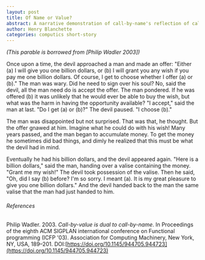 ```yaml
---
layout: post
title: Of Name or Value?
abstract: A narrative demonstration of call-by-name's reflection of call-by-value in the dual calculus of Gentzen's sequential calculus.
author: Henry Blanchette
categories: computics short-story
---
```


_(This parable is borrowed from [Philip Wadler 2003])_

Once upon a time, the devil approached a man and made an offer: "Either (a) I will give you one billion dollars, or (b) I will grant you any wish if you pay me one billion dollars. Of course, I get to choose whether I offer (a) or (b)."
The man was wary. Did he need to sign over his soul? No, said the devil, all the man need do is accept the offer.
The man pondered. If he was offered (b) it was unlikely that he would ever be able to buy the wish, but what was the harm in having the opportunity available?
"I accept," said the man at last. "Do I get (a) or (b)?" The devil paused. "I choose (b)."

The man was disappointed but not surprised. That was that, he thought. But the offer gnawed at him. Imagine what he could do with his wish! Many years passed, and the man began to accumulate money. To get the money he sometimes did bad things, and dimly he realized that this must be what the devil had in mind.

Eventually he had his billion dollars, and the devil appeared again.
"Here is a billion dollars," said the man, handing over a valise containing the money.
"Grant me my wish!"
The devil took possession of the valise. Then he said, "Oh, did I say (b) before? I'm so sorry. I meant (a). It is my great pleasure to give you one billion dollars."
And the devil handed back to the man the same valise that the man had just handed to him.


###### References

Philip Wadler. 2003. _Call-by-value is dual to call-by-name_. In Proceedings of the eighth ACM SIGPLAN international conference on Functional programming (ICFP '03). Association for Computing Machinery, New York, NY, USA, 189–201. DOI:[https://doi.org/10.1145/944705.944723](https://doi.org/10.1145/944705.944723)
